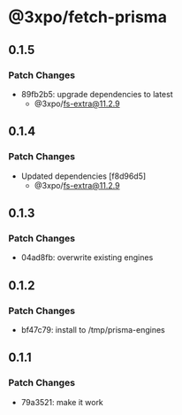 # @3xpo/fetch-prisma

## 0.1.5

### Patch Changes

- 89fb2b5: upgrade dependencies to latest
  - @3xpo/fs-extra@11.2.9

## 0.1.4

### Patch Changes

- Updated dependencies [f8d96d5]
  - @3xpo/fs-extra@11.2.9

## 0.1.3

### Patch Changes

- 04ad8fb: overwrite existing engines

## 0.1.2

### Patch Changes

- bf47c79: install to /tmp/prisma-engines

## 0.1.1

### Patch Changes

- 79a3521: make it work
